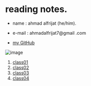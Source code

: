 # reading notes.
* name : ahmad alfrijat (he/him).

* e-mail : ahmadalfrijat7@gmail .com 

* [my GitHub](https://github.com/ahmadfrijathttp://github.com)

 

![image](https://wpshopmart.com/wp-content/uploads/2016/10/Code-It-Logical-HD-Wallpaper-1.jpg)


1. [class01](https://ahmadfrijat.github.io/reading-notes/githup)
1. [class02](http://github.com)
1. [class03](https://ahmadfrijat.github.io/reading-notes-03/.)
1. [class04](https://ahmadfrijat.github.io/reading-notes-03/.)





